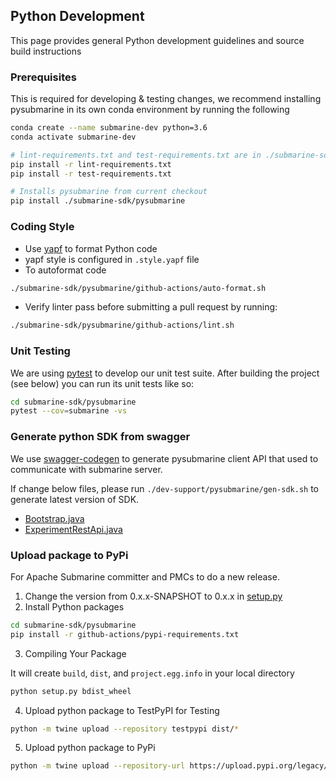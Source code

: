 <!---
  Licensed under the Apache License, Version 2.0 (the "License");
  you may not use this file except in compliance with the License.
  You may obtain a copy of the License at

   http://www.apache.org/licenses/LICENSE-2.0

  Unless required by applicable law or agreed to in writing, software
  distributed under the License is distributed on an "AS IS" BASIS,
  WITHOUT WARRANTIES OR CONDITIONS OF ANY KIND, either express or implied.
  See the License for the specific language governing permissions and
  limitations under the License. See accompanying LICENSE file.
-->

## Python Development
This page provides general Python development guidelines and source build instructions
### Prerequisites
This is required for developing & testing changes, we recommend installing pysubmarine
in its own conda environment by running the following
```bash
conda create --name submarine-dev python=3.6
conda activate submarine-dev

# lint-requirements.txt and test-requirements.txt are in ./submarine-sdk/pysubmarine/github-actions
pip install -r lint-requirements.txt
pip install -r test-requirements.txt

# Installs pysubmarine from current checkout
pip install ./submarine-sdk/pysubmarine
```
### Coding Style
- Use [yapf](https://github.com/google/yapf) to format Python code
- yapf style is configured in `.style.yapf` file
- To autoformat code
```bash
./submarine-sdk/pysubmarine/github-actions/auto-format.sh
```
- Verify linter pass before submitting a pull request by running:
```bash
./submarine-sdk/pysubmarine/github-actions/lint.sh
```
### Unit Testing
We are using [pytest](https://docs.pytest.org/en/latest/) to develop our unit test suite.
After building the project (see below) you can run its unit tests like so:
```bash
cd submarine-sdk/pysubmarine
pytest --cov=submarine -vs
```
### Generate python SDK from swagger
We use [swagger-codegen](https://swagger.io/docs/open-source-tools/swagger-codegen/)
to generate pysubmarine client API that used to communicate with submarine server.

If change below files, please run `./dev-support/pysubmarine/gen-sdk.sh`
to generate latest version of SDK.
- [Bootstrap.java](https://github.com/apache/submarine/blob/master/submarine-server/server-core/src/main/java/org/apache/submarine/server/Bootstrap.java)
- [ExperimentRestApi.java](https://github.com/apache/submarine/blob/master/submarine-server/server-core/src/main/java/org/apache/submarine/server/rest/ExperimentRestApi.java)

### Upload package to PyPi
For Apache Submarine committer and PMCs to do a new release.
1. Change the version from 0.x.x-SNAPSHOT to 0.x.x
in [setup.py](https://github.com/apache/submarine/blob/master/submarine-sdk/pysubmarine/setup.py)
2. Install Python packages
```bash
cd submarine-sdk/pysubmarine
pip install -r github-actions/pypi-requirements.txt
```
3. Compiling Your Package

It will create `build`, `dist`, and `project.egg.info`
in your local directory
```bash
python setup.py bdist_wheel
```
4. Upload python package to TestPyPI for Testing 
```bash
python -m twine upload --repository testpypi dist/*
```
5. Upload python package to PyPi
```bash
python -m twine upload --repository-url https://upload.pypi.org/legacy/ dist/*
```
